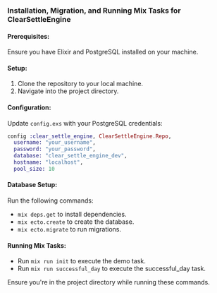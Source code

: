 ### Installation, Migration, and Running Mix Tasks for ClearSettleEngine

#### Prerequisites:
Ensure you have Elixir and PostgreSQL installed on your machine.

#### Setup:
1. Clone the repository to your local machine.
2. Navigate into the project directory.

#### Configuration:
Update `config.exs` with your PostgreSQL credentials:
```elixir
config :clear_settle_engine, ClearSettleEngine.Repo,
  username: "your_username",
  password: "your_password",
  database: "clear_settle_engine_dev",
  hostname: "localhost",
  pool_size: 10
```

#### Database Setup:
Run the following commands:
- `mix deps.get` to install dependencies.
- `mix ecto.create` to create the database.
- `mix ecto.migrate` to run migrations.

#### Running Mix Tasks:
- Run `mix run init` to execute the demo task.
- Run `mix run successful_day` to execute the successful_day task.

Ensure you're in the project directory while running these commands.